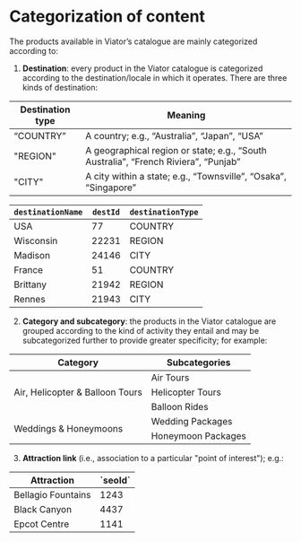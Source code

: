 # Categorization of content

The products available in Viator’s catalogue are mainly categorized according to:

1. **Destination**: every product in the Viator catalogue is categorized according to the destination/locale in which it operates. There are three kinds of destination:



<table>
  <thead>
    <th>Destination type</th>
    <th>Meaning</th>
  </thead>
  <tbody>
    <tr>
      <td>“COUNTRY”</td>
      <td>A country; e.g., “Australia”, “Japan”, “USA”</td>
    </tr>
    <tr>
      <td>"REGION"</td>
      <td>A geographical region or state; e.g., “South Australia”, “French Riviera”, “Punjab”</td>
    </tr>
    <tr>
      <td>"CITY"</td>
      <td>A city within a state; e.g., “Townsville”, “Osaka”, “Singapore”</td>
    </tr>
  </tbody>
</table>
<table>
  <thead>
    <tr>
      <th><code>destinationName</code></th>
      <th><code>destId</code></th>
      <th><code>destinationType</code></th>
    </tr>
  </thead>
  <tbody>
    <tr>
      <td>USA</td>
      <td>77</td>
      <td>COUNTRY</td>
    </tr>
    <tr>
      <td>Wisconsin</td>
      <td>22231</td>
      <td>REGION</td>
    </tr>
    <tr>
      <td>Madison</td>
      <td>24146</td>
      <td>CITY</td>
    </tr>
    <tr>
      <td>France</td>
      <td>51</td>
      <td>COUNTRY</td>
    </tr>
    <tr>
      <td>Brittany</td>
      <td>21942</td>
      <td>REGION</td>
    </tr>
    <tr>
      <td>Rennes</td>
      <td>21943</td>
      <td>CITY</td>
    </tr>
  </tbody>
</table>

2. **Category and subcategory**: the products in the Viator catalogue are grouped according to the kind of activity they entail and may be subcategorized further to provide greater specificity; for example:

<table>
  <thead>
    <tr>
      <th>Category</th>
      <th>Subcategories</th>
    </tr>
  </thead>
  <tbody>
    <tr>
      <td rowspan=3>Air, Helicopter & Balloon Tours</td>
      <td>Air Tours</td>
    </tr>
    <tr>
      <td>Helicopter Tours</td>
    </tr>
    <tr>
      <td>Balloon Rides</td>
    </tr>
    <tr>
      <td rowspan=2>Weddings & Honeymoons</td>
      <td>Wedding Packages</td>
    </tr>
    <tr>
      <td>Honeymoon Packages</td>
    </tr>
  </tbody>
</table>

3. **Attraction link** (i.e., association to a particular "point of interest"); e.g.:

<table>
  <thead>
    <tr>
      <th>Attraction</th>
      <th>`seoId`</th>
    <tr>
  </thead>
  <tbody>
    <tr>
      <td>Bellagio Fountains</td>
      <td>1243</td>
    </tr>
    <tr>
      <td>Black Canyon</td>
      <td>4437</td>
    </tr>
    <tr>
      <td>Epcot Centre</td>
      <td>1141</td>
    </tr>
  </tbody>
</table>
